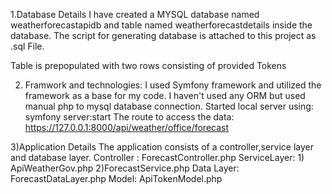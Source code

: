 1.Database Details
I have created a MYSQL database named weatherforecastapidb and table named weatherforecastdetails inside the database.
The script for generating database is attached to this project as .sql File.

Table is prepopulated with two rows consisting of provided Tokens 

2) Framwork and technologies:
I used Symfony framework and utilized the framework as a base for my code. I haven't used any ORM but used manual  php to mysql database connection.
Started local server using: symfony server:start
The route to access the data: https://127.0.0.1:8000/api/weather/office/forecast


3)Application Details
The application consists of a controller,service layer and database layer.
Controller : ForecastController.php
ServiceLayer: 1) ApiWeatherGov.php 2)ForecastService.php
Data Layer: ForecastDataLayer.php
Model: ApiTokenModel.php
